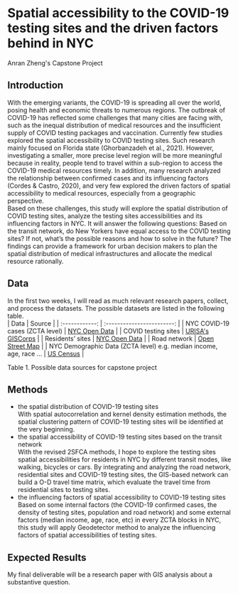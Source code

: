 # Spatial accessibility to the COVID-19 testing sites and the driven factors behind in NYC
 Anran Zheng's Capstone Project
## Introduction
With the emerging variants, the COVID-19 is spreading all over the world, posing health and economic threats to numerous regions. The outbreak of COVID-19 has reflected some challenges that many cities are facing with, such as the inequal distribution of medical resources and the insufficient supply of COVID testing packages and vaccination. Currently few studies explored the spatial accessibility to COVID testing sites. Such research mainly focused on Florida state (Ghorbanzadeh et al., 2021). However, investigating a smaller, more precise level region will be more meaningful because in reality, people tend to travel within a sub-region to access the COVID-19 medical resources timely. In addition, many research analyzed the relationship between confirmed cases and its influencing factors (Cordes & Castro, 2020), and very few explored the driven factors of spatial accessibility to medical resources, especially from a geographic perspective.  
Based on these challenges, this study will explore the spatial distribution of COVID testing sites, analyze the testing sites accessibilities and its influencing factors in NYC. It will answer the following questions:  Based on the transit network, do New Yorkers have equal access to the COVID testing sites? If not, what’s the possible reasons and how to solve in the future? The findings can provide a framework for urban decision makers to plan the spatial distribution of medical infrastructures and allocate the medical resource rationally.
## Data
In the first two weeks, I will read as much relevant research papers, collect, and process the datasets. The possible datasets are listed in the following table.  
|     Data     |            Source            | 
| :------------: | :------------------------: | 
|      NYC COVID-19 cases (ZCTA level)       | [NYC Open Data](https://data.cityofnewyork.us/browse?category=Health&q=covid) |
|    COVID testing sites    |      [URISA's GISCorps](https://covid-19-giscorps.hub.arcgis.com/apps/locate-a-covid-19-testing-provider/explore)     | 
| Residents’ sites |          [NYC Open Data](https://www1.nyc.gov/site/planning/data-maps/open-data/dwn-housing-database.page)             | 
| Road network  |         [Open Street Map](https://download.bbbike.org/osm/bbbike/NewYork/)       |
| NYC Demographic Data (ZCTA level) e.g. median income, age, race …    |         [US Census](https://www.census.gov/)       |  

Table 1. Possible data sources for capstone project  

## Methods
- the spatial distribution of COVID-19 testing sites  
With spatial autocorrelation and kernel density estimation methods, the spatial clustering pattern of COVID-19 testing sites will be identified at the very beginning.  
- the spatial accessibility of COVID-19 testing sites based on the transit network  
With the revised 2SFCA methods, I hope to explore the testing sites spatial accessibilities for residents in NYC by different transit modes, like walking, bicycles or cars. By integrating and analyzing the road network, residential sites and COVID-19 testing sites, the GIS-based network can build a O-D travel time matrix, which evaluate the travel time from residential sites to testing sites. 
- the influencing factors of spatial accessibility to COVID-19 testing sites  
Based on some internal factors (the COVID-19 confirmed cases, the density of testing sites, population and road network) and some external factors (median income, age, race, etc) in every ZCTA blocks in NYC, this study will apply Geodetector method to analyze the influencing factors of spatial accessibilities of testing sites.  
 ## Expected Results  
 My final deliverable will be a research paper with GIS analysis about a substantive question. 
 
